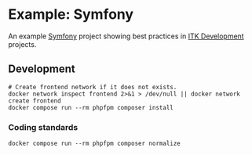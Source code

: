 # Example: Symfony

An example [Symfony](https://symfony.com/) project showing best practices in [ITK Development](https://github.com/itk-dev/) projects.

## Development

``` shell name=development-install
# Create frontend network if it does not exists.
docker network inspect frontend 2>&1 > /dev/null || docker network create frontend
docker compose run --rm phpfpm composer install
```

### Coding standards

``` shell name=coding-standards-composer
docker compose run --rm phpfpm composer normalize
```
